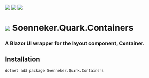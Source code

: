﻿[![](https://img.shields.io/nuget/v/soenneker.quark.containers.svg?style=for-the-badge)](https://www.nuget.org/packages/soenneker.quark.containers/)
[![](https://img.shields.io/github/actions/workflow/status/soenneker/soenneker.quark.containers/publish-package.yml?style=for-the-badge)](https://github.com/soenneker/soenneker.quark.containers/actions/workflows/publish-package.yml)
[![](https://img.shields.io/nuget/dt/soenneker.quark.containers.svg?style=for-the-badge)](https://www.nuget.org/packages/soenneker.quark.containers/)

# ![](https://user-images.githubusercontent.com/4441470/224455560-91ed3ee7-f510-4041-a8d2-3fc093025112.png) Soenneker.Quark.Containers
### A Blazor UI wrapper for the layout component, Container.

## Installation

```
dotnet add package Soenneker.Quark.Containers
```
